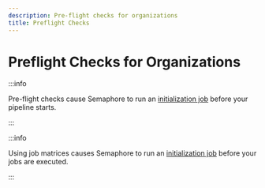 ```yaml
---
description: Pre-flight checks for organizations
title: Preflight Checks
---
```


# Preflight Checks for Organizations


:::info

Pre-flight checks cause Semaphore to run an [initialization job](./pipelines#init-job) before your pipeline starts.

:::


:::info

Using job matrices causes Semaphore to run an [initialization job](./pipelines#init-job) before your jobs are executed.

:::